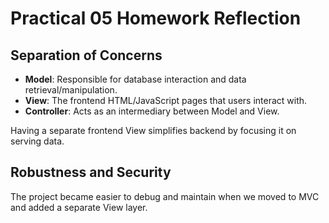# Practical 05 Homework Reflection

## Separation of Concerns

- **Model**: Responsible for database interaction and data retrieval/manipulation. 
- **View**: The frontend HTML/JavaScript pages that users interact with.
- **Controller**: Acts as an intermediary between Model and View.

Having a separate frontend View simplifies backend by focusing it on serving data.

## Robustness and Security

The project became easier to debug and maintain when we moved to MVC and added a separate View layer.